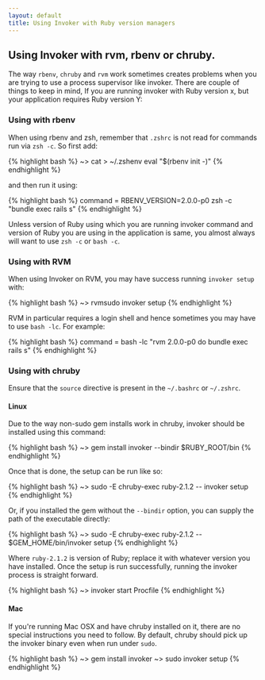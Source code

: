 ```yaml
---
layout: default
title: Using Invoker with Ruby version managers
---
```

## Using Invoker with rvm, rbenv or chruby.

The way `rbenv`, `chruby` and `rvm` work sometimes creates problems when you are trying to use a process supervisor like invoker. There are couple of things to keep in mind,
If you are running invoker with Ruby version x, but your application requires Ruby version Y:

### Using with rbenv

When using rbenv and zsh, remember that `.zshrc`
is not read for commands run via `zsh -c`. So first
add:

{% highlight bash %}
~> cat > ~/.zshenv
eval "$(rbenv init -)"
{% endhighlight %}

and then run it using:

{% highlight bash %}
command = RBENV_VERSION=2.0.0-p0 zsh -c "bundle exec rails s"
{% endhighlight %}

Unless version of Ruby using which you are running invoker command and version of Ruby you are using in the application is same, you almost always will want to use
`zsh -c` or `bash -c`.

### Using with RVM

When using Invoker on RVM, you may have success running `invoker setup` with:

{% highlight bash %}
~> rvmsudo invoker setup
{% endhighlight %}

RVM in particular requires a login shell and hence sometimes you may have to use `bash -lc`. For example:

{% highlight bash %}
command = bash -lc "rvm 2.0.0-p0 do bundle exec rails s"
{% endhighlight %}

### Using with chruby

Ensure that the `source` directive is present in the `~/.bashrc` or
`~/.zshrc`.

#### Linux
Due to the way non-sudo gem installs work in chruby, invoker should be
installed using this command:

{% highlight bash %}
~> gem install invoker --bindir $RUBY_ROOT/bin
{% endhighlight %}

Once that is done, the setup can be run like so:

{% highlight bash %}
~> sudo -E chruby-exec ruby-2.1.2 -- invoker setup
{% endhighlight %}

Or, if you installed the gem without the `--bindir` option, you can
supply the path of the executable directly:

{% highlight bash %}
~> sudo -E chruby-exec ruby-2.1.2 -- $GEM_HOME/bin/invoker setup
{% endhighlight %}

Where `ruby-2.1.2` is version of Ruby; replace it with whatever version
you have installed. Once the setup is run successfully, running the
invoker process is straight forward.


{% highlight bash %}
~> invoker start Procfile
{% endhighlight %}

#### Mac

If you're running Mac OSX and have chruby installed on it, there are no
special instructions you need to follow. By default, chruby should pick
up the invoker binary even when run under `sudo`.

{% highlight bash %}
~> gem install invoker
~> sudo invoker setup
{% endhighlight %}
